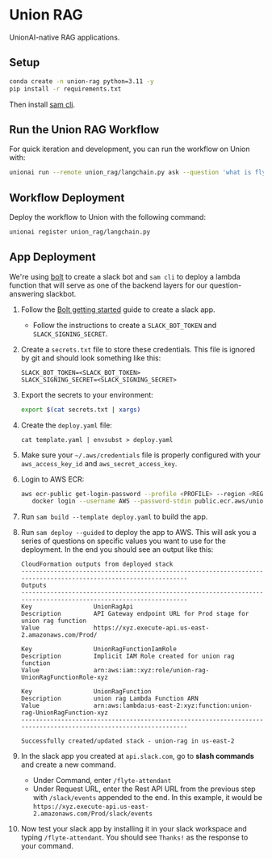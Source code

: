 # Union RAG

UnionAI-native RAG applications.

## Setup

```bash
conda create -n union-rag python=3.11 -y
pip install -r requirements.txt
```

Then install [sam cli](https://docs.aws.amazon.com/serverless-application-model/latest/developerguide/install-sam-cli.html).

## Run the Union RAG Workflow

For quick iteration and development, you can run the workflow on Union with:

```bash
unionai run --remote union_rag/langchain.py ask --question 'what is flytekit?'
```

## Workflow Deployment

Deploy the workflow to Union with the following command:

```bash
unionai register union_rag/langchain.py
```

## App Deployment

We're using [bolt](https://slack.dev/bolt-python) to create a slack bot and
`sam cli` to deploy a lambda function that will serve as one of the backend
layers for our question-answering slackbot.

1. Follow the [Bolt getting started](https://slack.dev/bolt-python/tutorial/getting-started)
   guide to create a slack app.
   - Follow the instructions to create a `SLACK_BOT_TOKEN` and `SLACK_SIGNING_SECRET`.
2. Create a `secrets.txt` file to store these credentials. This file is ignored by
   git and should look something like this:

   ```
   SLACK_BOT_TOKEN=<SLACK_BOT_TOKEN>
   SLACK_SIGNING_SECRET=<SLACK_SIGNING_SECRET>
   ```

3. Export the secrets to your environment:

   ```bash
   export $(cat secrets.txt | xargs)
   ```

4. Create the `deploy.yaml` file:

   ```
   cat template.yaml | envsubst > deploy.yaml
   ```

5. Make sure your `~/.aws/credentials` file is properly configured with your
   `aws_access_key_id` and `aws_secret_access_key`.
6. Login to AWS ECR:

   ```bash
   aws ecr-public get-login-password --profile <PROFILE> --region <REGION> | \
      docker login --username AWS --password-stdin public.ecr.aws/unionai
   ```

7. Run `sam build --template deploy.yaml` to build the app.
5. Run `sam deploy --guided` to deploy the app to AWS. This will ask you a
   series of questions on specific values you want to use for the deployment.
   In the end you should see an output like this:

   ```
   CloudFormation outputs from deployed stack
   -----------------------------------------------------------------------------------------------------------------
   Outputs
   -----------------------------------------------------------------------------------------------------------------
   Key                 UnionRagApi
   Description         API Gateway endpoint URL for Prod stage for union rag function
   Value               https://xyz.execute-api.us-east-2.amazonaws.com/Prod/

   Key                 UnionRagFunctionIamRole
   Description         Implicit IAM Role created for union rag function
   Value               arn:aws:iam::xyz:role/union-rag-UnionRagFunctionRole-xyz

   Key                 UnionRagFunction
   Description         union rag Lambda Function ARN
   Value               arn:aws:lambda:us-east-2:xyz:function:union-rag-UnionRagFunction-xyz
   -----------------------------------------------------------------------------------------------------------------

   Successfully created/updated stack - union-rag in us-east-2
   ```

6. In the slack app you created at `api.slack.com`, go to **slash commands**
   and create a new command.
   - Under Command, enter `/flyte-attendant`
   - Under Request URL, enter the Rest API URL from the previous step with `/slack/events`
     appended to the end. In this example, it would be `https://xyz.execute-api.us-east-2.amazonaws.com/Prod/slack/events`
7. Now test your slack app by installing it in your slack workspace and typing
   `/flyte-attendant`. You should see `Thanks!` as the response to your command.

